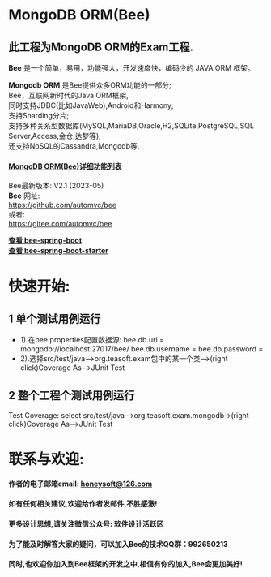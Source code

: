 
MongoDB ORM(Bee)
=========
## 此工程为MongoDB ORM的Exam工程. 
**Bee** 是一个简单，易用，功能强大，开发速度快，编码少的 JAVA ORM 框架。  

**Mongodb ORM** 是Bee提供众多ORM功能的一部分;  
Bee，互联网新时代的Java ORM框架,  
同时支持JDBC(比如JavaWeb),Android和Harmony;  
支持Sharding分片;  
支持多种关系型数据库(MySQL,MariaDB,Oracle,H2,SQLite,PostgreSQL,SQL Server,Access,金仓,达梦等),  
还支持NoSQL的Cassandra,Mongodb等.  

#### [MongoDB ORM(Bee)详细功能列表](MongodbORM-Function-List.md) 


Bee最新版本: V2.1 (2023-05)  
**Bee** 网址:  
https://github.com/automvc/bee  
或者:  
https://gitee.com/automvc/bee  

**[查看 bee-spring-boot](../../../bee-springboot)**  
**[查看 bee-spring-boot-starter](../../../bee-spring-boot-starter)** 


快速开始:
=========	
## 1 单个测试用例运行 
*  1).在bee.properties配置数据源: 
     bee.db.url = mongodb://localhost:27017/bee/
     bee.db.username = 
     bee.db.password = 
*  2).选择src/test/java-->org.teasoft.exam包中的某一个类-->(right click)Coverage As-->JUnit Test   

## 2 整个工程个测试用例运行 
Test Coverage: select src/test/java-->org.teasoft.exam.mongodb->(right click)Coverage As-->JUnit Test   

联系与欢迎:
=========	
#### 作者的电子邮箱email:    honeysoft@126.com  
#### 如有任何相关建议,欢迎给作者发邮件,不胜感激!  
#### 更多设计思想,请关注微信公众号: 软件设计活跃区  

#### 为了能及时解答大家的疑问，可以加入Bee的技术QQ群：992650213

#### 同时,也欢迎你加入到Bee框架的开发之中,相信有你的加入,Bee会更加美好! 